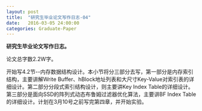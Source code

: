 ```yaml
---
layout: post
title:  "研究生毕业论文写作日志-04"
date:   2016-03-05 24:00:00
categories: Graduate-Paper
---
```

<strong>研究生毕业论文写作日志。</strong>
<p>
	论文总字数2.2W字。
</p>
<p>
	开始写4.2节--内存数据结构设计。本小节将分三部分去写，第一部分是内存索引结构，主要讲解Write Buffer、hBlock地址列表和大尺寸Key-Value对索引表的详细设计。第二部分分段式索引结构设计，则主要讲Key Index Table的详细设计。第三部分是面向SSD的阵列式动态布鲁姆过滤器优化算法，主要讲BF Index Table的详细设计。计划在3月10号之前写完第四章，并开始实验。
</p>

